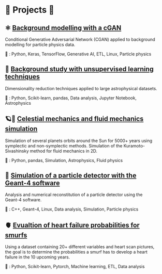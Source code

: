 # 🚀 Projects 🚀

## ⚛️ [Background modelling with a cGAN](https://github.com/BrieuxK/Background-Modelling-cGAN)
Conditional Generative Adversarial Network (CGAN) applied to background modelling for particle physics data.

🔑 : Python, Keras, TensorFlow, Generative AI, ETL, Linux, Particle physics

## 🌟 [Background study with unsupervised learning techniques](https://github.com/BrieuxK/Etude-du-bruit)
Dimensionality reduction techniques applied to large astrophysical datasets.

🔑 : Python, Scikit-learn, pandas, Data analysis, Jupyter Notebook, Astrophysics

## 🪐🌊 [Celestial mechanics and fluid mechanics simulation](https://github.com/BrieuxK/Kura-Siva_and_Celestial)
Simulation of several planets orbits around the Sun for 5000+ years using symplectic and non-symplectic methods.
Simulation of the Kuramoto-Sivashinsky method for fluid mechanics in 2D.

🔑 : Python, pandas, Simulation, Astrophysics, Fluid physics 

## 🔎 [Simulation of a particle detector with the Geant-4 software](https://github.com/BrieuxK/Geant4-Cosmic-Bench)
Analysis and numerical reconstitution of a particle detector using the Geant-4 software.

🔑 : C++, Geant-4, Linux, Data analysis, Simulation, Particle physics

## 🫀 [Evualtion of heart failure probabilities for smurfs](https://github.com/BrieuxK/Heart_failure_smurfs)
Using a dataset containing 20+ different variables and heart scan pictures, the goal is to determine the probabilities a smurf has to develop a heart failure in the 10 upcoming years.

🔑 : Python, Scikit-learn, Pytorch, Machine learning, ETL, Data analysis
